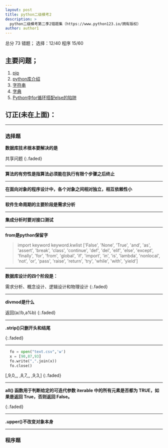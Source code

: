 ```yaml
---
layout: post
title: python二级模考2
description: >
  python二级模考第二季2错题集（https://www.python123.io/拥有版权）
author: author1
---
```


总分 73
错题； 选择：12/40  程序 15/60

## 主要问题；
1. [pip](http://www.runoob.com/w3cnote/python-pip-install-usage.html)
2. [python库介绍](https://www.cnblogs.com/maplered/p/7843232.html)
3. [字符串](http://www.runoob.com/python/python-strings.html)
4. [字典](http://www.runoob.com/python3/python3-dictionary.html)
5. [Python中for循环搭配else的陷阱](https://www.cnblogs.com/dspace/p/6622799.html)
## 订正(未在上面)：

---
### 选择题

**数据库技术根本要解决的是**

共享问题
{:.faded}

---

**算法的有穷性是指算法必须能在执行有限个步骤之后终止**

---

**在面向对象的程序设计中，各个对象之间相对独立，相互依赖性小**

---

**软件生命周期的主要阶段是需求分析**

---

**集成分析时要对接口测试**

---

**from是python保留字**

> import keyword
keyword.kwlist
['False', 'None', 'True', 'and', 'as', 'assert', 'break', 'class', 'continue', 'def', 'del', 'elif', 'else', 'except', 'finally', 'for', 'from', 'global', 'if', 'import', 'in', 'is', 'lambda', 'nonlocal', 'not', 'or', 'pass', 'raise', 'return', 'try', 'while', 'with', 'yield']

---

**数据库设计的四个阶段是：**

需求分析、概念设计、逻辑设计和物理设计
{:.faded}

---
**divmod是什么**

返回(a//b,a%b)
{:.faded}

---

**.strip()只删开头和结尾**

{:.faded}

---

~~~py
  fo = open("text.csv",'w')
  x = [90,87,93]
  fo.write(",".join(x))
  fo.close()
~~~

[,9,0,,, ,8,7,,, ,9,3,]
{:.faded}

---

**all() 函数用于判断给定的可迭代参数 iterable 中的所有元素是否都为 TRUE，如果是返回 True，否则返回 False。**

{:.faded}

---

**.upper()不改变对象本身**

---
### 程序题 
